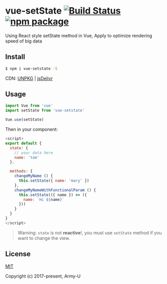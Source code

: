 # vue-setState [![Build Status](https://flat.badgen.net/travis/github/Army-U/vue-setstate/master)](https://travis-ci.org/Army-U/vue-setstate) [![npm package](https://flat.badgen.net/npm/v/vue-setstate)](https://www.npmjs.com/package/vue-setstate)

Using React style setState method in Vue, Apply to optimize rendering speed of big data

## Install

```bash
$ npm i vue-setstate -S
```

CDN: [UNPKG](https://unpkg.com/vue-setstate) | [jsDelivr](https://cdn.jsdelivr.net/npm/vue-setstate/index.js)

## Usage

```js
import Vue from 'vue'
import setState from 'vue-setstate'

Vue.use(setState)
```

Then in your component:

```js
<script>
export default {
  state: {
    // your data here
    name: 'tom'
  },

  methods: {
    changeMyName () {
      this.setState({ name: 'mary' })
    },
    changeMyNameWithFunctionalParam () {
      this.setState(({ name }) => ({
        name: `Hi ${name}`
      }))
    }
  }
}
</script>
```

> Warning: `state` is not **reactive**!, you must use `setState` method if you want to change the view.

## License

[MIT](https://opensource.org/licenses/MIT)

Copyright (c) 2017-present, Army-U
